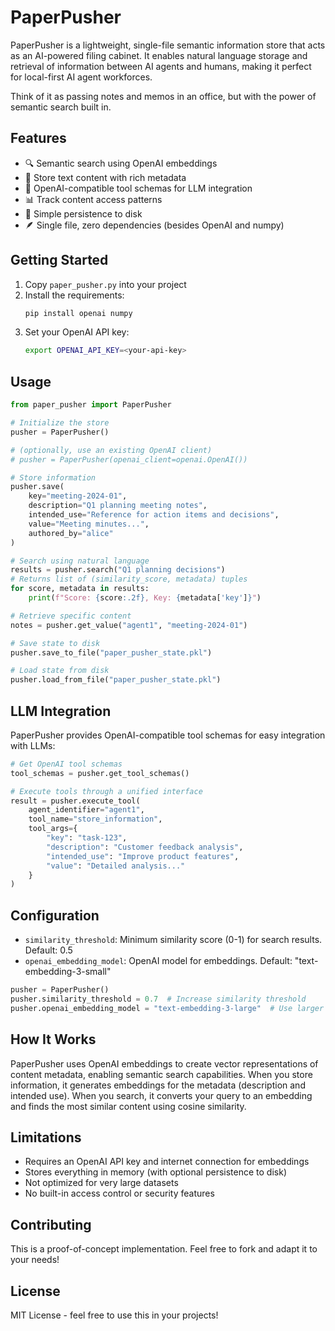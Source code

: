 # PaperPusher

PaperPusher is a lightweight, single-file semantic information store that acts as an AI-powered filing cabinet. It enables natural language storage and retrieval of information between AI agents and humans, making it perfect for local-first AI agent workforces.

Think of it as passing notes and memos in an office, but with the power of semantic search built in.

## Features

- 🔍 Semantic search using OpenAI embeddings
- 📝 Store text content with rich metadata
- 🤖 OpenAI-compatible tool schemas for LLM integration
- 📊 Track content access patterns
- 💾 Simple persistence to disk
- 🪶 Single file, zero dependencies (besides OpenAI and numpy)

## Getting Started

1. Copy `paper_pusher.py` into your project
2. Install the requirements:
   ```bash
   pip install openai numpy
   ```
3. Set your OpenAI API key:
   ```bash
   export OPENAI_API_KEY=<your-api-key>
   ```

## Usage

```python
from paper_pusher import PaperPusher

# Initialize the store
pusher = PaperPusher() 

# (optionally, use an existing OpenAI client)
# pusher = PaperPusher(openai_client=openai.OpenAI())

# Store information
pusher.save(
    key="meeting-2024-01",
    description="Q1 planning meeting notes",
    intended_use="Reference for action items and decisions",
    value="Meeting minutes...",
    authored_by="alice"
)

# Search using natural language
results = pusher.search("Q1 planning decisions")
# Returns list of (similarity_score, metadata) tuples
for score, metadata in results:
    print(f"Score: {score:.2f}, Key: {metadata['key']}")

# Retrieve specific content
notes = pusher.get_value("agent1", "meeting-2024-01")

# Save state to disk
pusher.save_to_file("paper_pusher_state.pkl")

# Load state from disk
pusher.load_from_file("paper_pusher_state.pkl")
```

## LLM Integration

PaperPusher provides OpenAI-compatible tool schemas for easy integration with LLMs:

```python
# Get OpenAI tool schemas
tool_schemas = pusher.get_tool_schemas()

# Execute tools through a unified interface
result = pusher.execute_tool(
    agent_identifier="agent1",
    tool_name="store_information",
    tool_args={
        "key": "task-123",
        "description": "Customer feedback analysis",
        "intended_use": "Improve product features",
        "value": "Detailed analysis..."
    }
)
```

## Configuration

- `similarity_threshold`: Minimum similarity score (0-1) for search results. Default: 0.5
- `openai_embedding_model`: OpenAI model for embeddings. Default: "text-embedding-3-small"

```python
pusher = PaperPusher()
pusher.similarity_threshold = 0.7  # Increase similarity threshold
pusher.openai_embedding_model = "text-embedding-3-large"  # Use larger model
```

## How It Works

PaperPusher uses OpenAI embeddings to create vector representations of content metadata, enabling semantic search capabilities. When you store information, it generates embeddings for the metadata (description and intended use). When you search, it converts your query to an embedding and finds the most similar content using cosine similarity.

## Limitations

- Requires an OpenAI API key and internet connection for embeddings
- Stores everything in memory (with optional persistence to disk)
- Not optimized for very large datasets
- No built-in access control or security features

## Contributing

This is a proof-of-concept implementation. Feel free to fork and adapt it to your needs!

## License

MIT License - feel free to use this in your projects!
